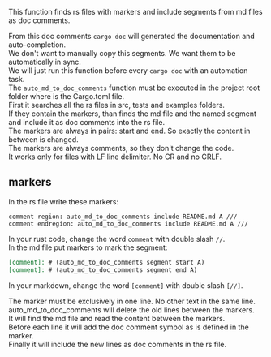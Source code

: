 [//]: # (auto_md_to_doc_comments segment start A)

<!-- markdownlint-disable -->

This function finds rs files with markers and include segments from md files as doc comments.  

From this doc comments `cargo doc` will generated the documentation and auto-completion.  
We don't want to manually copy this segments. We want them to be automatically in sync.  
We will just run this function before every `cargo doc` with an automation task.  
The `auto_md_to_doc_comments` function must be executed in the project root folder where is the Cargo.toml file.  
First it searches all the rs files in src, tests and examples folders.  
If they contain the markers, than finds the md file and the named segment and include it as doc comments into the rs file.  
The markers are always in pairs: start and end. So exactly the content in between is changed.  
The markers are always comments, so they don't change the code.  
It works only for files with LF line delimiter. No CR and no CRLF.  

## markers

In the rs file write these markers:  

```code
comment region: auto_md_to_doc_comments include README.md A ///
comment endregion: auto_md_to_doc_comments include README.md A ///
```

In your rust code, change the word `comment` with double slash `//`.  
In the md file put markers to mark the segment:  

```markdown
[comment]: # (auto_md_to_doc_comments segment start A)  
[comment]: # (auto_md_to_doc_comments segment end A)  
```

In your markdown, change the word `[comment]` with double slash `[//]`.

The marker must be exclusively in one line. No other text in the same line.  
auto_md_to_doc_comments will delete the old lines between the markers.  
It will find the md file and read the content between the markers.  
Before each line it will add the doc comment symbol as is defined in the marker.  
Finally it will include the new lines as doc comments in the rs file.

[//]: # (auto_md_to_doc_comments segment end A)
